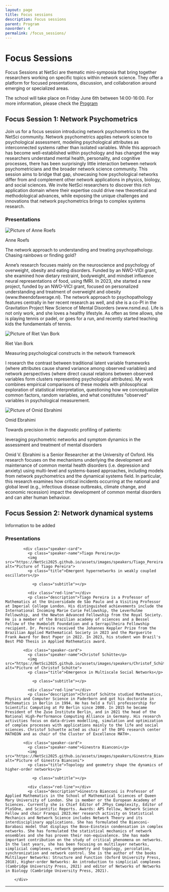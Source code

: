 ```yaml
---
layout: page
title: Focus sessions
description: Focus sessions
parent: Program
navorder: 4
permalink: /focus_sessions/
---
```


# Focus Sessions 

Focus Sessions at NetSci are thematic mini-symposia that bring together researchers working on specific topics within network science. They offer a platform for focused presentations, discussion, and collaboration around emerging or specialized areas.


The school will take place on Friday June 6th between 14:00-16:00. For more information, please check the [Program](https://netsci2025.github.io/program_at_a_glance/)



## Focus Session 1: Network Psychometrics

Join us for a focus session introducing network psychometrics to the NetSci community. Network psychometrics applies network science to psychological assessment, modeling psychological attributes as interconnected systems rather than isolated variables. While this approach has become well-established within psychology and has changed the way researchers understand mental health, personality, and cognitive processes, there has been surprisingly little interaction between network psychometricians and the broader network science community. This session aims to bridge that gap, showcasing how psychological networks differ from and complement other network applications in physics, biology, and social sciences. We invite NetSci researchers to discover this rich application domain where their expertise could drive new theoretical and methodological advances, while exposing the unique challenges and innovations that network psychometrics brings to complex systems research.


### Presentations


  <div class="card-container">
    <div class="speaker-card">
      <div class="img-container">
        <img src="https://NetSci2025.github.io/assets/images/speakers/Anne_Roefs.jpg"
             alt="Picture of Anne Roefs">
      </div>
      <p class="speaker-name">Anne Roefs</p>
      <p class="title">The network approach to understanding and treating psychopathology. Chasing rainbows or finding gold?</p>
      <p class="subtitle"></p>
      <div class="red-line"></div>
      <p class="description">
        Anne’s research focuses mainly on the neuroscience and psychology of overweight, obesity and eating disorders. Funded by an NWO-VIDI grant, she examined how dietary restraint, bodyweight, and mindset influence neural representations of food, using fMRI. In 2023, she started a new project, funded by an NWO-VICI grant, focused on personalized understanding and treatment of overweight and obesity (www.theendofaverage.nl). The network approach to psychopathology features centrally in her recent research as well, and she is a co-PI in the Gravitation Project New Science of Mental Disorders (www.nsmd.eu). Life is not only work, and she loves a healthy lifestyle. As often as time allows, she is playing tennis or padel, or goes for a run, and recently started teaching kids the fundamentals of tennis.
      </p>
    </div>
    <div class="speaker-card">
      <div class="img-container">
        <img src="https://NetSci2025.github.io/assets/images/speakers/Riet_Van_Bork.png"
             alt="Picture of Riet Van Bork">
      </div>
      <p class="speaker-name">Riet Van Bork</p>
      <p class="title">Measuring psychological constructs in the network framework</p>
      <p class="subtitle"></p>
      <div class="red-line"></div>
      <p class="description">
        I research the contrast between traditional latent variable frameworks (where attributes cause shared variance among observed variables) and network perspectives (where direct causal relations between observed variables form clusters representing psychological attributes). My work combines empirical comparisons of these models with philosophical exploration of statistical interpretation, questioning how we conceptualize common factors, random variables, and what constitutes "observed" variables in psychological measurement.
      </p>
    </div>
    <div class="speaker-card">
      <div class="img-container">
        <img src="https://NetSci2025.github.io/assets/images/speakers/Omid_Ebrahimi.png"
             alt="Picture of Omid Ebrahimi">
      </div>
      <p class="speaker-name">Omid Ebrahimi</p>
      <p class="title">Towards precision in the diagnostic profiling of patients:</p>
      <p class="subtitle">leveraging psychometric networks and symptom dynamics in the assessment and treatment of mental disorders</p>
      <div class="red-line"></div>
      <p class="description">
        Omid V. Ebrahimi is a Senior Researcher at the University of Oxford. His research focuses on the mechanisms underlying the development and maintenance of common mental health disorders (i.e. depression and anxiety) using multi-level and systems-based approaches, including models from network psychometrics and the dynamical systems field. In particular, this research examines how critical incidents occurring at the national and global level (e.g., infectious disease outbreaks, climate change, and economic recession) impact the development of common mental disorders and can alter human behaviour.
      </p>
    </div>

  </div>


## Focus Session 2: Network dynamical systems

Information to be added


### Presentations

<div class="card-container">
          
            <div class="speaker-card">
              <p class="speaker-name">Tiago Pereira</p>
              <img src="https://NetSci2025.github.io/assets/images/speakers/Tiago_Pereira.jpg" alt="Picture of Tiago Pereira">
              <p class="title">Emergent hypernetworks in weakly coupled oscillators</p>
              
                <p class="subtitle"></p>
              
              <div class="red-line"></div>
              <p class="description">Tiago Pereira is a Professor of Mathematics at the Universidade de São Paulo and a Visiting Professor at Imperial College London. His distinguished achievements include the International Incoming Marie Curie Fellowship, the Leverhulme Fellowship, and the Newton Advanced Fellowship from the Royal Society. He is a member of the Brazilian academy of sciences and a Bessel Fellow of the Humboldt Foundation and a Serrapilheira Fellowship recipient. Dr. Pereira received the Johannes Keppler Prize from the Brazilian Applied Mathematical Society in 2023 and the Marguerite Frank Award for Best Paper in 2022. In 2023, his student won Brazil's Best PhD Thesis in Applied Mathematics award. 
</p>
            </div>
          
            <div class="speaker-card">
              <p class="speaker-name">Christof Schütte</p>
              <img src="https://NetSci2025.github.io/assets/images/speakers/Christof_Schütte.png" alt="Picture of Christof Schütte">
              <p class="title">Emergence in Multiscale Social Networks</p>
              
                <p class="subtitle"></p>
              
              <div class="red-line"></div>
              <p class="description">Christof Schütte studied Mathematics, Physics and Computer Science in Paderborn and got his doctorate in Mathematics in Berlin in 1994. He has held a full professorship for Scientific Computing at FU Berlin since 2000. In 2015 he became President of the Zuse Institute Berlin, and in 2021 the head of the National High-Performance Computing Alliance in Germany. His research activities focus on data-driven modelling, simulation and optimization of complex processes with applications mainly to the life and social sciences. Christof Schuette acted as chair of the DFG research center MATHEON and as chair of the Cluster of Excellence MATH+. 
</p>
            </div>
          
            <div class="speaker-card">
              <p class="speaker-name">Ginestra Bianconi</p>
              <img src="https://NetSci2025.github.io/assets/images/speakers/Ginestra_Bianconi.png" alt="Picture of Ginestra Bianconi">
              <p class="title">Topology and geometry shape the dynamics of higher-order networks</p>
              
                <p class="subtitle"></p>
              
              <div class="red-line"></div>
              <p class="description">Ginestra Bianconi is Professor of Applied Mathematics in the School of Mathematical Sciences of Queen Mary University of London. She is member or the European Academy of Sciences. Currently she is Chief Editor of JPhys Complexity, Editor of PloSOne, and Scientific Reports. Awards: APS Fellow, Network Science Fellow and chair Franqui 2023.Her research activity on Statistical Mechanics and Network Science includes Network Theory and its interdisciplinary applications. She has formulated the Bianconi-Barabasi model that displays the Bose-Einstein condensation in complex networks. She has formulated the statistical mechanics of network ensembles and she has proven their non-equivalence. She has made important contribution on the study of critical phenomena on networks. In the last years, she has been focusing on multilayer networks, simplicial complexes, network geometry and topology, percolation, synchronization and network control. She is the author of the books Multilayer Networks: Structure and Function (Oxford University Press, 2018), Higher-order Networks: An introduction to simplicial complexes (Cambridge University Press, 2021) and editor of Networks of Networks in Biology (Cambridge University Press, 2021). 
</p>
            </div>
          
        </div>


---

